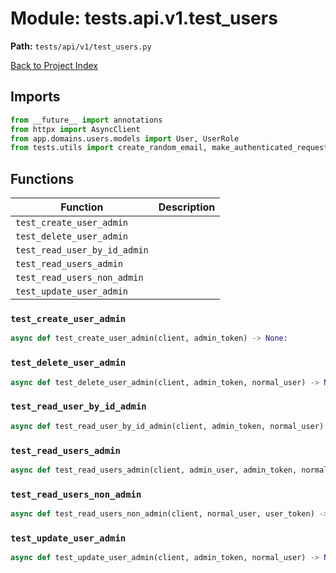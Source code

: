 # Module: tests.api.v1.test_users

**Path:** `tests/api/v1/test_users.py`

[Back to Project Index](../../../../index.md)

## Imports
```python
from __future__ import annotations
from httpx import AsyncClient
from app.domains.users.models import User, UserRole
from tests.utils import create_random_email, make_authenticated_request
```

## Functions

| Function | Description |
| --- | --- |
| `test_create_user_admin` |  |
| `test_delete_user_admin` |  |
| `test_read_user_by_id_admin` |  |
| `test_read_users_admin` |  |
| `test_read_users_non_admin` |  |
| `test_update_user_admin` |  |

### `test_create_user_admin`
```python
async def test_create_user_admin(client, admin_token) -> None:
```

### `test_delete_user_admin`
```python
async def test_delete_user_admin(client, admin_token, normal_user) -> None:
```

### `test_read_user_by_id_admin`
```python
async def test_read_user_by_id_admin(client, admin_token, normal_user) -> None:
```

### `test_read_users_admin`
```python
async def test_read_users_admin(client, admin_user, admin_token, normal_user) -> None:
```

### `test_read_users_non_admin`
```python
async def test_read_users_non_admin(client, normal_user, user_token) -> None:
```

### `test_update_user_admin`
```python
async def test_update_user_admin(client, admin_token, normal_user) -> None:
```
